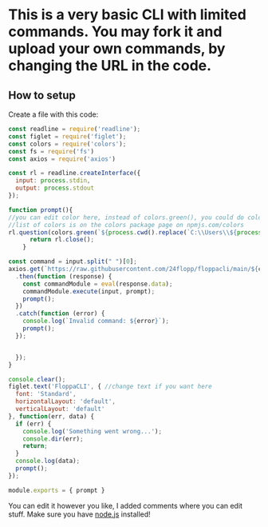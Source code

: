 # This is a very basic CLI with limited commands. You may fork it and upload your own commands, by changing the URL in the code.

## How to setup
Create a file with this code:

```js
const readline = require('readline');
const figlet = require('figlet');
const colors = require('colors');
const fs = require('fs')
const axios = require('axios')

const rl = readline.createInterface({
  input: process.stdin,
  output: process.stdout
});

function prompt(){
//you can edit color here, instead of colors.green(), you could do colors.red()
//list of colors is on the colors package page on npmjs.com/colors
rl.question(colors.green(`${process.cwd().replace(`C:\\Users\\${process.env.USERNAME}`, '')}`) + colors.red(' > '), (input) => {    if (input === 'exit') {
      return rl.close();
    } 

const command = input.split(" ")[0];
axios.get(`https://raw.githubusercontent.com/24flopp/floppacli/main/${command}.js`) //change URL if you want here
  .then(function (response) {
    const commandModule = eval(response.data);
    commandModule.execute(input, prompt);
    prompt();
  })
  .catch(function (error) {
    console.log(`Invalid command: ${error}`);
    prompt();
  });


  });
}

console.clear();
figlet.text('FloppaCLI', { //change text if you want here
  font: 'Standard',
  horizontalLayout: 'default',
  verticalLayout: 'default'
}, function(err, data) {
  if (err) {
    console.log('Something went wrong...');
    console.dir(err);
    return;
  }
  console.log(data);
  prompt();
});

module.exports = { prompt }
```
You can edit it however you like, I added comments where you can edit stuff.
Make sure you have [node.js](https://nodejs.org) installed!
